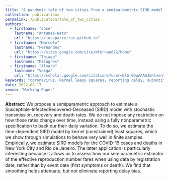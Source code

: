 ```yaml
---
title: "A pandemic tale of two cities from a semiparametric SIRD model with stochastic rates"
collection: publications
permalink: /publication/tale_of_two_cities
authors:
  - firstname: "Jose"
    lastname: "Antunes-Neto"
    url: "https://joseparreiras.github.io"
  - firstname: "Marcelo"
    lastname: "Fernandes"
    url: "https://sites.google.com/site/mfernand72/home"
  - firstname: "Thiago"
    lastname: "Milagres"
  - firstname: "Alvaro"
    lastname: "Veiga"
    url: "https://scholar.google.com/citations?user=DlS-0DwAAAAJ&hl=en"
keywords: "coronavirus, kernel leasy squares, reporting delay, subnotification, SIRD model"
date: 2022-08-17
venue: "Working Paper"
---
```


**Abstract**: We propose a semiparametric approach to estimate a Susceptible-InfectedRecovered-Deceased (SIRD) model with stochastic transmission, recovery and death rates. We do not impose any restriction on how these rates change over time, instead using a fully nonparametric speciﬁcation to back our their daily variation. To do so, we estimate the time-dependent SIRD model by kernel (constrained) least squares, which we show through simulations to behave very well in ﬁnite samples. Empirically, we estimate SIRD models for the COVID-19 cases and deaths in New York City and Rio de Janeiro. The latter application is particularly interesting because it allows us to assess how our semiparametric estimator of the eﬀective reproduction number fares when using data by registration date, rather than by event date (ﬁrst symptoms or death). We ﬁnd that smoothing helps attenuate, but not eliminate reporting delay bias.
